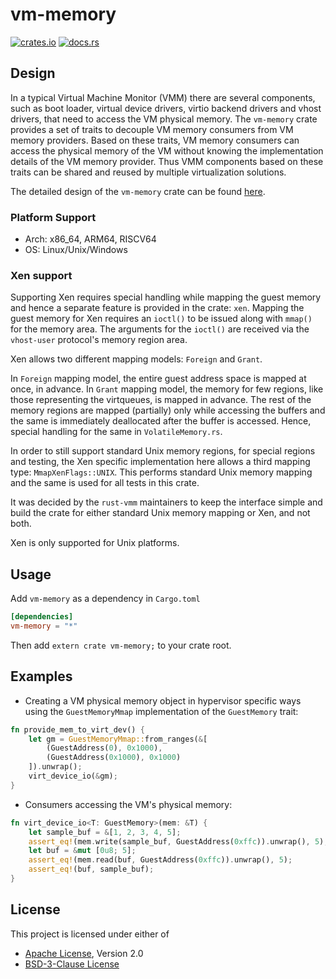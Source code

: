 # vm-memory

[![crates.io](https://img.shields.io/crates/v/vm-memory)](https://crates.io/crates/vm-memory)
[![docs.rs](https://img.shields.io/docsrs/vm-memory)](https://docs.rs/vm-memory/)

## Design

In a typical Virtual Machine Monitor (VMM) there are several components, such
as boot loader, virtual device drivers, virtio backend drivers and vhost
drivers, that need to access the VM physical memory. The `vm-memory` crate
provides a set of traits to decouple VM memory consumers from VM memory
providers. Based on these traits, VM memory consumers can access the physical
memory of the VM without knowing the implementation details of the VM memory
provider. Thus VMM components based on these traits can be shared and reused by
multiple virtualization solutions.

The detailed design of the `vm-memory` crate can be found [here](DESIGN.md).

### Platform Support

- Arch: x86_64, ARM64, RISCV64
- OS: Linux/Unix/Windows

### Xen support

Supporting Xen requires special handling while mapping the guest memory and
hence a separate feature is provided in the crate: `xen`. Mapping the guest
memory for Xen requires an `ioctl()` to be issued along with `mmap()` for the
memory area. The arguments for the `ioctl()` are received via the `vhost-user`
protocol's memory region area.

Xen allows two different mapping models: `Foreign` and `Grant`.

In `Foreign` mapping model, the entire guest address space is mapped at once, in
advance. In `Grant` mapping model, the memory for few regions, like those
representing the virtqueues, is mapped in advance. The rest of the memory
regions are mapped (partially) only while accessing the buffers and the same is
immediately deallocated after the buffer is accessed. Hence, special handling
for the same in `VolatileMemory.rs`.

In order to still support standard Unix memory regions, for special regions and
testing, the Xen specific implementation here allows a third mapping type:
`MmapXenFlags::UNIX`. This performs standard Unix memory mapping and the same is
used for all tests in this crate.

It was decided by the `rust-vmm` maintainers to keep the interface simple and
build the crate for either standard Unix memory mapping or Xen, and not both.

Xen is only supported for Unix platforms.

## Usage

Add `vm-memory` as a dependency in `Cargo.toml`

```toml
[dependencies]
vm-memory = "*"
```

Then add `extern crate vm-memory;` to your crate root.

## Examples

- Creating a VM physical memory object in hypervisor specific ways using the
  `GuestMemoryMmap` implementation of the `GuestMemory` trait:

```rust
fn provide_mem_to_virt_dev() {
    let gm = GuestMemoryMmap::from_ranges(&[
        (GuestAddress(0), 0x1000),
        (GuestAddress(0x1000), 0x1000)
    ]).unwrap();
    virt_device_io(&gm);
}
```

- Consumers accessing the VM's physical memory:

```rust
fn virt_device_io<T: GuestMemory>(mem: &T) {
    let sample_buf = &[1, 2, 3, 4, 5];
    assert_eq!(mem.write(sample_buf, GuestAddress(0xffc)).unwrap(), 5);
    let buf = &mut [0u8; 5];
    assert_eq!(mem.read(buf, GuestAddress(0xffc)).unwrap(), 5);
    assert_eq!(buf, sample_buf);
}
```

## License

This project is licensed under either of

- [Apache License](http://www.apache.org/licenses/LICENSE-2.0), Version 2.0
- [BSD-3-Clause License](https://opensource.org/licenses/BSD-3-Clause)
